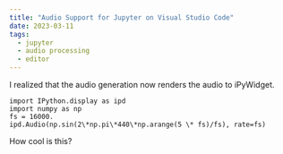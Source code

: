 ```yaml
---
title: "Audio Support for Jupyter on Visual Studio Code"
date: 2023-03-11
tags:
  - jupyter
  - audio processing
  - editor
---
```


I realized that the audio generation now renders the audio to iPyWidget.

```
import IPython.display as ipd
import numpy as np
fs = 16000.
ipd.Audio(np.sin(2\*np.pi\*440\*np.arange(5 \* fs)/fs), rate=fs)
```
How cool is this? 
